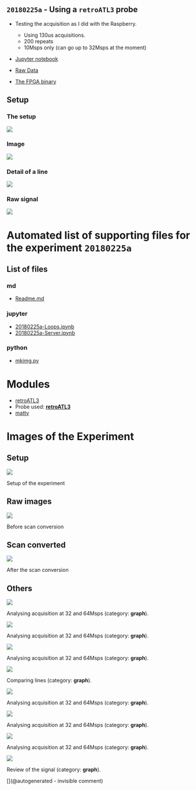 ## `20180225a` - Using a `retroATL3` probe

* Testing the acquisition as I did with the Raspberry.
  * Using 130us acquisitions.
  * 200 repeats
  * 10Msps only (can go up to 32Msps at the moment)

* [Jupyter notebook ](/matty/20180225a/20180225a-Loops.ipynb)
* [Raw Data](/matty/20180225a/FI-200-0-VGA@0x22-spimode1-10msps.csv)
* [The FPGA binary](/matty/20180224b/20180224b-binary.bin)

## Setup

### The setup

![](/matty/20180225a/IMG_20180225_184226.jpg)

### Image

![](/matty/20180225a/probe.jpg)

### Detail of a line

![](/matty/20180225a/line70.jpg)

### Raw signal

![](/matty/20180225a/raw.jpg)


# Automated list of supporting files for the __experiment `20180225a`__

## List of files

### md

* [Readme.md](/matty/20180225a/Readme.md)


### jupyter

* [20180225a-Loops.ipynb](/matty/20180225a/20180225a-Loops.ipynb)
* [20180225a-Server.ipynb](/matty/20180225a/20180225a-Server.ipynb)


### python

* [mkimg.py](/matty/20180225a/mkimg.py)





# Modules

* [retroATL3](/retroATL3/)
* Probe used: __[retroATL3](/include/probes/auto/retroATL3.md)__
* [matty](/matty/)




# Images of the Experiment

## Setup

![](/matty/20180225a/IMG_20180225_184226.jpg)

Setup of the experiment

## Raw images

![](/matty/20180225a/raw.jpg)

Before scan conversion

## Scan converted

![](/matty/20180225a/probe.jpg)

After the scan conversion

## Others

![](/matty/20180227a/32_64.jpg)

Analysing acquisition at 32 and 64Msps (category: __graph__).

![](/matty/20180227a/One-5-VGA@0x22-spimode1-64msps.jpg)

Analysing acquisition at 32 and 64Msps (category: __graph__).

![](/matty/20180227a/One-0-VGA@0x22-spimode1-32msps.jpg)

Analysing acquisition at 32 and 64Msps (category: __graph__).

![](/matty/20180226a/compare_version.jpg)

Comparing lines (category: __graph__).

![](/matty/v0.1/images/2018-02-27.jpg)

Analysing acquisition at 32 and 64Msps (category: __graph__).

![](/matty/v0.1/images/20180227/One-5-VGA@0x22-spimode1-64msps.jpg)

Analysing acquisition at 32 and 64Msps (category: __graph__).

![](/matty/v0.1/images/20180227/One-0-VGA@0x22-spimode1-32msps.jpg)

Analysing acquisition at 32 and 64Msps (category: __graph__).

![](/matty/20180225a/line70.jpg)

Review of the signal (category: __graph__).










[](@autogenerated - invisible comment)